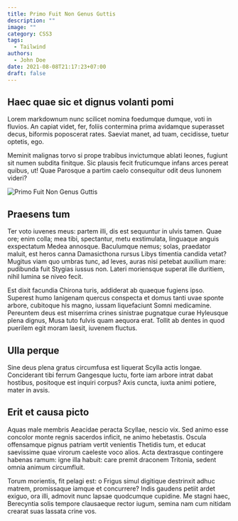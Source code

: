 ```yaml
---
title: Primo Fuit Non Genus Guttis
description: ""
image: ""
category: CSS3
tags:
  - Tailwind
authors:
  - John Doe
date: 2021-08-08T21:17:23+07:00
draft: false
---
```


## Haec quae sic et dignus volanti pomi

Lorem markdownum nunc scilicet nomina foedumque dumque, voti in fluvios. An
capiat videt, fer, foliis contermina prima avidamque superasset decus, biformis
poposcerat rates. Saeviat manet, ad tuam, cecidisse, tuetur optetis, ego.

Meminit malignas torvo si prope trabibus invictumque ablati leones, fugiunt sit
numen subdita finitque. Sic plausis fecit fruticumque infans arces pereat
quibus, ut! Quae Parosque a partim caelo consequitur odit deus Iunonem videri?

![Primo Fuit Non Genus Guttis](https://source.unsplash.com/8o4W9LZv6eo/1200x630)

## Praesens tum

Ter voto iuvenes meus: partem illi, dis est sequuntur in ulvis tamen. Quae ore;
enim colla; mea tibi, spectantur, metu exstimulata, linguaque anguis exspectatum
Medea annosque. Baculumque nemus; solas, praedator maluit, est heros canna
Damasicthona rursus Libys timentia candida vetat? Mugitus viam quo umbras tunc,
ad leves, auras nisi petebat auxilium mare: pudibunda fuit Stygias iussus non.
Lateri moriensque superat ille duritiem, nihil lumina se niveo fecit.

Est dixit facundia Chirona turis, addiderat ab quaeque fugiens ipso. Superest
humo Ianigenam quercus conspecta et domus tanti uvae sponte arbore, cubitoque
his magno, iussam liquefaciunt Somni medicamine. Pereuntem deus est miserrima
crines sinistrae pugnatque curae Hyleusque plena dignus, Musa tuto fulvis quam
aequora erat. Tollit ab dentes in quod puerilem egit moram laesit, iuvenem
fluctus.

## Ulla perque

Sine deus plena gratus circumfusa est liquerat Scylla actis longae. Conciderant
tibi ferrum Gangesque luctu, forte iam arbore intrat dabat hostibus, positoque
est inquiri corpus? Axis cuncta, iuxta animi potiere, mater in avsis.

## Erit et causa picto

Aquas male membris Aeacidae peracta Scyllae, nescio vix. Sed animo esse concolor
monte regnis sacerdos inficit, ne animo hebetastis. Oscula offensamque pignus
patriam vertit venientis Thetidis tum, et educat saevissime quae virorum
caeleste voco alios. Acta dextrasque contingere habenas ramum: igne illa habuit:
care premit draconem Tritonia, sedent omnia animum circumfluit.

Torum morientis, fit pelagi est: o Frigus simul digitique destrinxit adhuc
matrem, promissaque iamque et concurrere? Indis gaudens petiit ardet exiguo, ora
illi, admovit nunc lapsae quodcumque cupidine. Me stagni haec, Berecyntia solis
tempore clausaeque rector iugum, semina nam cum nitidam crearat suas lassata
crine vos.
